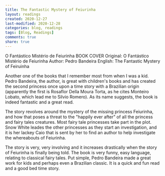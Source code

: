 ```yaml
---
title: The Fantastic Mystery of Feiurinha
layout: readings
created: 2020-12-27
last-modified: 2020-12-28
categories: blog, readings
tags: [Blog, Readings]
comments: true
share: true
---
```


O Fantástico Mistério de Feiurinha
BOOK COVER
Original: O Fantástico Mistério de Feiurinha
Author: Pedro Bandeira
English: The Fantastic Mystery of Feiruinha

Another one of the books that I remember most from when I was a kid. Pedro Bandeira, the author, is great with children's books and has created the second princess once upon a time story with a Brazilian origin (apparently the first is Rosaflor Della Moura Torta, as he cites Monteiro Lobato, which lead me to Silvio Romero). As its name suggests, the book is indeed fantastic and a great read.

The story revolves around the mystery of the missing princess Feiurinha, and how that poses a threat to the "happily ever after" of all the princess and fairy tales creatures. Most fairy tale princesses take part in the plot. Snow White leades the other princesses as they start an investigation, and it is her lackey Caio that is sent by her to find an author to help investigate the whereabouts of Feiurinha.

The story is very, very involving and it increases drastically when the story of Feiurinha is finally being told. The book is very funny, easy language, relating to classical fairy tales. Put simple, Pedro Bandeira made a great work for kids and perhaps even a Brazilian classic. It is a quick and fun read and a good bed time story.
